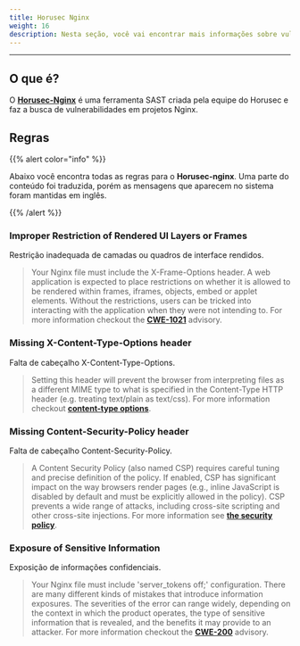 ```yaml
---
title: Horusec Nginx
weight: 16
description: Nesta seção, você vai encontrar mais informações sobre vulnerabilidades que o Horusec encontra em projetos nginx.
---
```


---

## **O que é?**

O  [**Horusec-Nginx**](/docs/pt-br/cli/analysis-tools/open-source-horusec-engine/horusec-nginx) é uma ferramenta SAST criada pela equipe do Horusec e faz a busca de vulnerabilidades em projetos Nginx.

## Regras 

{{% alert color="info" %}}

Abaixo você encontra todas as regras para o **Horusec-nginx**. Uma parte do conteúdo foi traduzida, porém as mensagens que aparecem no sistema foram mantidas em inglês.

{{% /alert %}}

### Improper Restriction of Rendered UI Layers or Frames

Restrição inadequada de camadas ou quadros de interface rendidos.

> Your Nginx file must include the X-Frame-Options header. A web application is expected to place restrictions on whether it is allowed to be rendered within frames, iframes, objects, embed or applet elements. Without the restrictions, users can be tricked into interacting with the application when they were not intending to. For more information checkout the [**CWE-1021**](**https://cwe.mitre.org/data/definitions/1021.html**) advisory.

### Missing X-Content-Type-Options header

Falta de cabeçalho X-Content-Type-Options.

> Setting this header will prevent the browser from interpreting files as a different MIME type to what is specified in the Content-Type HTTP header (e.g. treating text/plain as text/css). For more information checkout [**content-type options**](https://owasp.org/www-project-secure-headers/#x-content-type-options).

### Missing Content-Security-Policy header

Falta de cabeçalho Content-Security-Policy.

> A Content Security Policy (also named CSP) requires careful tuning and precise definition of the policy. If enabled, CSP has significant impact on the way browsers render pages (e.g., inline JavaScript is disabled by default and must be explicitly allowed in the policy). CSP prevents a wide range of attacks, including cross-site scripting and other cross-site injections. For more information see [**the security policy**](https://owasp.org/www-project-secure-headers/#content-security-policy).

### Exposure of Sensitive Information

Exposição de informações confidenciais.

> Your Nginx file must include 'server_tokens off;' configuration. There are many different kinds of mistakes that introduce information exposures. The severities of the error can range widely, depending on the context in which the product operates, the type of sensitive information that is revealed, and the benefits it may provide to an attacker. For more information checkout the [**CWE-200**](https://cwe.mitre.org/data/definitions/200.html) advisory.
